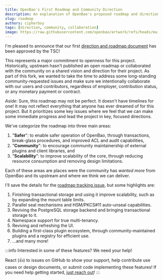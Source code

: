 ```yaml
---
title: OpenBao's First Roadmap and Community Direction
description: An explanation of OpenBao's proposed roadmap and direction for the community.
slug: roadmap
authors: cipherboy
tags: [direction, community, collaboration]
image: https://raw.githubusercontent.com/openbao/artwork/refs/heads/main/color/openbao-vertical-text-color.svg
---
```


I'm pleased to announce that our first [direction and roadmap document](https://github.com/openbao/openbao/issues/569) has been approved by the TSC!

This represents a major commitment to openness for this project. Historically, upstream hasn't published an open roadmap or collaborated with the community on a shared vision and direction for their project. <!-- truncate --> As part of this fork, we wanted to take the time to address some long-standing community-requested issues and make sure we intentionally collaborate with our users and contributors, regardless of employer, contribution status, or any monetary payment or contract.

_Aside_: Sure, this roadmap may not be perfect. It doesn't have timelines for one! It may not reflect everything that anyone has ever dreamed of for this project. But it prioritizes some key issues where we feel that we can make some immediate progress and lead the project in key, focused directions.

We've categorize the roadmap into three main areas:

 1. "**Safer**": to enable safer operation of OpenBao, through transactions, break-glass procedures, and improved ACL and audit capabilities,
 2. "**Community**": to encourage community maintainership of external plugins and client libraries, and
 3. "**Scalability**": to improve scalability of the core, through reducing resource consumption and removing design limitations.

Each of these areas are places were the community has _wanted more_ from OpenBao and its upstream and where we think we can deliver.

I'll save the details for the [roadmap tracking issue](https://github.com/openbao/openbao/issues/569), but some highlights are:

1. Finishing transactional storage and using it improve scalability, such as by expanding the mount table limits.
2. Parallel seal mechanisms and HSM/PKCS#11 auto-unseal capabilities.
3. Reviving the PostgreSQL storage backend and bringing transactional storage to it.
4. Namespace support for true multi-tenancy.
5. Reviving and refreshing the UI.
6. Building a first-class plugin ecosystem, through community-maintained plugins and a registry for efficient use.
7. ...and many more!

:::info
Interested in some of these features? We need your help!

React (:+1:) to issues on GitHub to show your support, help contribute use cases or design documents, or submit code implementing these features! If you need help getting started, [just reach out](https://github.com/openbao/#contact)!
:::
